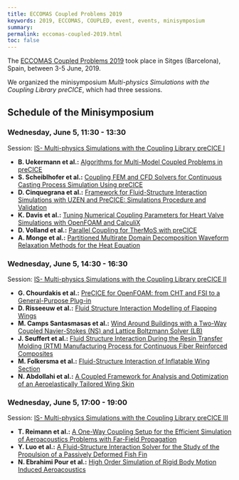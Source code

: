 ```yaml
---
title: ECCOMAS Coupled Problems 2019
keywords: 2019, ECCOMAS, COUPLED, event, events, minisymposium
summary:
permalink: eccomas-coupled-2019.html
toc: false
---
```


The [ECCOMAS Coupled Problems 2019](https://congress.cimne.com/coupled2019/) took place in Sitges (Barcelona), Spain, between 3-5 June, 2019.

We organized the minisymposium _Multi-physics Simulations with the Coupling Library preCICE_, which had three sessions.

## Schedule of the Minisymposium

### Wednesday, June 5, 11:30 - 13:30

Session: [IS- Multi-physics Simulations with the Coupling Library preCICE I](https://congress.cimne.com/coupled2019/frontal/ProgramPrint.asp?id=WeM4)

* **B. Uekermann et al.:** [Algorithms for Multi-Model Coupled Problems in preCICE](https://congress.cimne.com/coupled2019/admin/files/fileabstract/a192.pdf)
* **S. Scheiblhofer et al.:** [Coupling FEM and CFD Solvers for Continuous Casting Process Simulation Using preCICE](https://congress.cimne.com/coupled2019/admin/files/fileabstract/a170.pdf)
* **D. Cinquegrana et al.:** [Framework for Fluid-Structure Interaction Simulations with UZEN and PreCICE: Simulations Procedure and Validation](https://congress.cimne.com/coupled2019/admin/files/fileabstract/a42.pdf)
* **K. Davis et al.:** [Tuning Numerical Coupling Parameters for Heart Valve Simulations with OpenFOAM and CalculiX](https://congress.cimne.com/coupled2019/admin/files/fileabstract/a109.pdf)
* **D. Volland et al.:** [Parallel Coupling for TherMoS with preCICE](https://congress.cimne.com/coupled2019/admin/files/fileabstract/a180.pdf)
* **A. Monge et al.:** [Partitioned Multirate Domain Decomposition Waveform Relaxation Methods for the Heat Equation](https://congress.cimne.com/coupled2019/admin/files/fileabstract/a196.pdf)

### Wednesday, June 5, 14:30 - 16:30

Session: [IS- Multi-physics Simulations with the Coupling Library preCICE II](https://congress.cimne.com/coupled2019/frontal/ProgramPrint.asp?id=WeA4)

* **G. Chourdakis et al.:** [PreCICE for OpenFOAM: from CHT and FSI to a General-Purpose Plug-in](https://congress.cimne.com/coupled2019/admin/files/fileabstract/a155.pdf)
* **D. Risseeuw et al.:** [Fluid Structure Interaction Modelling of Flapping Wings](https://congress.cimne.com/coupled2019/admin/files/fileabstract/a321.pdf)
* **M. Camps Santasmasas et al.:** [Wind Around Buildings with a Two-Way Coupled Navier-Stokes (NS) and Lattice Boltzmann Solver (LB)](https://congress.cimne.com/coupled2019/admin/files/fileabstract/a72.pdf)
* **J. Seuffert et al.:** [Fluid Structure Interaction During the Resin Transfer Molding (RTM) Manufacturing Process for Continuous Fiber Reinforced Composites](https://congress.cimne.com/coupled2019/admin/files/fileabstract/a17.pdf)
* **M. Folkersma et al.:** [Fluid-Structure Interaction of Inflatable Wing Section](https://congress.cimne.com/coupled2019/admin/files/fileabstract/a351.pdf)
* **N. Abdollahi et al.:** [A Coupled Framework for Analysis and Optimization of an Aeroelastically Tailored Wing Skin](https://congress.cimne.com/coupled2019/admin/files/fileabstract/a96.pdf)

### Wednesday, June 5, 17:00 - 19:00

Session: [IS- Multi-physics Simulations with the Coupling Library preCICE III](https://congress.cimne.com/coupled2019/frontal/ProgramPrint.asp?id=WeE3)

* **T. Reimann et al.:** [A One-Way Coupling Setup for the Efficient Simulation of Aeroacoustics Problems with Far-Field Propagation](https://congress.cimne.com/coupled2019/admin/files/fileabstract/a332.pdf)
* **Y. Luo et al.:** [A Fluid-Structure Interaction Solver for the Study of the Propulsion of a Passively Deformed Fish Fin](https://congress.cimne.com/coupled2019/admin/files/fileabstract/a175.pdf)
* **N. Ebrahimi Pour et al.:** [High Order Simulation of Rigid Body Motion Induced Aeroacoustics](https://congress.cimne.com/coupled2019/admin/files/fileabstract/a35.pdf)
